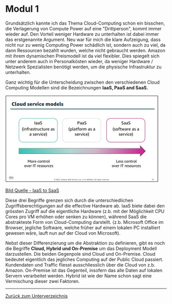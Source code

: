 # Modul 1
Grundsätzlich kannte ich das Thema Cloud-Computing schon ein bisschen, die Verlagerung von Compute Power auf eine "Drittperson", kommt immer wieder auf.
Den Vorteil weniger Hardware zu unterhalten ist dabei immer das erstgenannte Argument. Neu war für mich die klare Aufzeigung, dass nicht nur zu wenig Computing Power schädlich ist, sondern auch zu viel, da dann Ressourcen bezahlt wurden, welche nicht gebraucht werden.
Amazon mit ihrem dynamischen Preismodell ist da viel flexibler. Dies spiegelt sich unter anderem auch in Personalkösten wieder, da weniger Hardware / Netzwerk Spezialisten benötigt werden, um die physische Infrastruktur zu unterhalten.

Ganz wichtig für die Unterscheidung zwischen den verschiedenen Cloud Computing Modellen sind die Bezeichnungen **IaaS, PaaS and SaaS.**

![IaaS_to_SaaS](../../Ressourcen/Bilder/cloud_computing_concepts/iaas_to_saas.jpg)

[Bild Quelle - IaaS to SaaS](../../Anhang/quellen.md#iaas-to-saas)

Diese drei Begriffe grenzen sich durch die unterschiedlichen Zugriffsberechtigungen auf die effective Hardware ab.
IaaS biete dabei den grössten Zugriff auf die eigentliche Hardware (z.b. mit der Möglichkeit CPU Cores pro VM erhöhen oder senken zu können), während SaaS die abstrakteste Form von Cloud-Computing darstellt. (z.b. Microsoft Office im Browser, jegliche Software, welche früher auf einem lokalen PC installiert gewesen wäre, lauft nun auf der Cloud von Microsoft).

Nebst dieser Differenzierung um die Abstraktion zu definieren, gibt es noch die Begriffe **Cloud, Hybrid und On-Premise** um das Deployment Modell darzustellen.
Die beiden Gegenpole sind Cloud und On-Premise. Cloud bedeutet eigentlich das jegliches Computing auf der Public Cloud passiert. Kundendaten und Traffic fliesst ausschliesslich über die Cloud von z.b. Amazon. On-Premise ist das Gegenteil, insofern das alle Daten auf lokalen Servern verarbeitet werden.
Hybrid ist wie der Name schon sagt eine Vermischung dieser zwei Faktoren.

---

[Zurück zum Unterverzeichnis](../README.md)